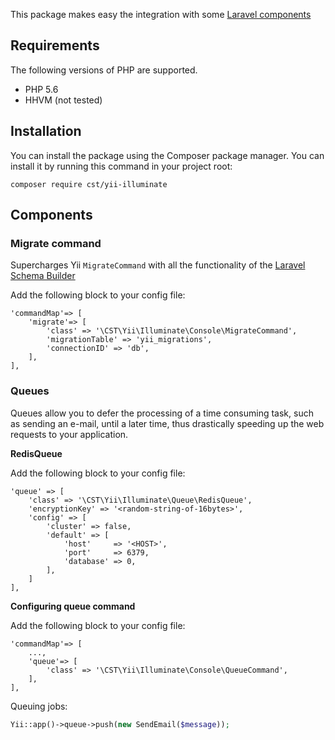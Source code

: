 This package makes easy the integration with some [Laravel components](https://github.com/illuminate)

## Requirements

The following versions of PHP are supported.

* PHP 5.6
* HHVM (not tested)

## Installation

You can install the package using the Composer package manager. You can install it by running this command in your project root:

```
composer require cst/yii-illuminate
```

## Components

### Migrate command

Supercharges Yii `MigrateCommand` with all the functionality of the [Laravel Schema Builder](http://laravel.com/docs/5.0/schema)

Add the following block to your config file:

```
'commandMap'=> [
    'migrate'=> [
        'class' => '\CST\Yii\Illuminate\Console\MigrateCommand',
        'migrationTable' => 'yii_migrations',
        'connectionID' => 'db',
    ],
],
```

### Queues

Queues allow you to defer the processing of a time consuming task, such as sending an e-mail, until a later time, thus drastically speeding up the web requests to your application.

**RedisQueue**

Add the following block to your config file:

```
'queue' => [
    'class' => '\CST\Yii\Illuminate\Queue\RedisQueue',
    'encryptionKey' => '<random-string-of-16bytes>',
    'config' => [
        'cluster' => false,
        'default' => [
            'host'     => '<HOST>',
            'port'     => 6379,
            'database' => 0,
        ],
    ]
],
```

**Configuring queue command**

Add the following block to your config file:

```
'commandMap'=> [
    ...,
    'queue'=> [
        'class' => '\CST\Yii\Illuminate\Console\QueueCommand',
    ],
],
```

Queuing jobs:

```php
Yii::app()->queue->push(new SendEmail($message));
```

